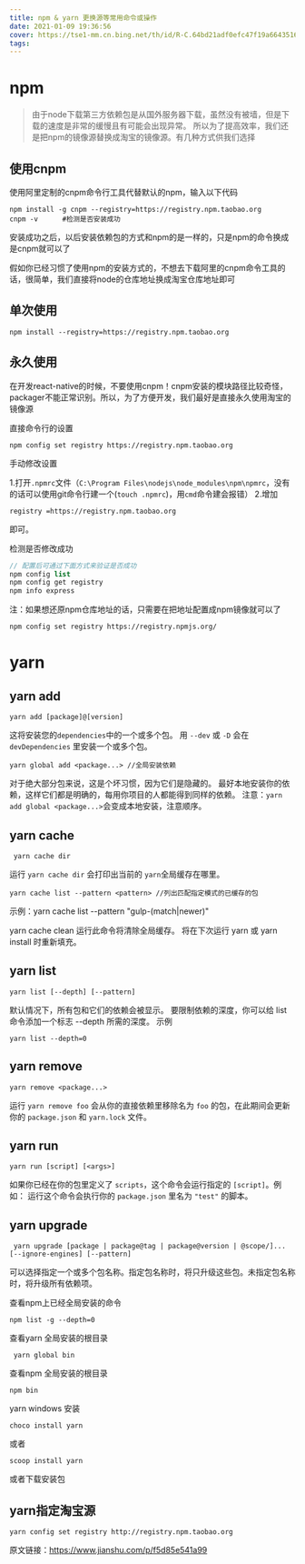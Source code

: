 ```yaml
---
title: npm & yarn 更换源等常用命令或操作
date: 2021-01-09 19:36:56
cover: https://tse1-mm.cn.bing.net/th/id/R-C.64bd21adf0efc47f19a6643516a23426?rik=jTLv1u0Nv3PDHw&riu=http%3a%2f%2fcaibaojian.com%2fnpm%2fimages%2fnpm-lg.jpg&ehk=pNpGBD00BfqHHnZcNTGF2sLMrnJ0vh%2ftidWPrS%2bxEv0%3d&risl=&pid=ImgRaw&r=0
tags:
---
```


# npm

> 由于node下载第三方依赖包是从国外服务器下载，虽然没有被墙，但是下载的速度是非常的缓慢且有可能会出现异常。
> 所以为了提高效率，我们还是把npm的镜像源替换成淘宝的镜像源。有几种方式供我们选择

<!-- more -->

## 使用cnpm

使用阿里定制的cnpm命令行工具代替默认的npm，输入以下代码

```shell
npm install -g cnpm --registry=https://registry.npm.taobao.org 
cnpm -v      #检测是否安装成功
```

安装成功之后，以后安装依赖包的方式和npm的是一样的，只是npm的命令换成是cnpm就可以了

假如你已经习惯了使用npm的安装方式的，不想去下载阿里的cnpm命令工具的话，很简单，我们直接将node的仓库地址换成淘宝仓库地址即可

## 单次使用

```shell
npm install --registry=https://registry.npm.taobao.org
```

## 永久使用

在开发react-native的时候，不要使用cnpm！cnpm安装的模块路径比较奇怪，packager不能正常识别。所以，为了方便开发，我们最好是直接永久使用淘宝的镜像源

直接命令行的设置

```shell
npm config set registry https://registry.npm.taobao.org
```

手动修改设置

1.打开`.npmrc`文件（`C:\Program Files\nodejs\node_modules\npm\npmrc`，没有的话可以使用git命令行建一个(`touch .npmrc`)，用`cmd`命令建会报错）
2.增加 

```
registry =https://registry.npm.taobao.org
```

即可。

检测是否修改成功

```php
// 配置后可通过下面方式来验证是否成功
npm config list
npm config get registry
npm info express
```

注：如果想还原npm仓库地址的话，只需要在把地址配置成npm镜像就可以了

```shell
npm config set registry https://registry.npmjs.org/
```
# yarn

## yarn add

```shell
yarn add [package]@[version]
```

 这将安装您的`dependencies`中的一个或多个包。
 用 `--dev` 或 `-D` 会在 `devDependencies` 里安装一个或多个包。

```
yarn global add <package...> //全局安装依赖
```

 对于绝大部分包来说，这是个坏习惯，因为它们是隐藏的。 最好本地安装你的依赖，这样它们都是明确的，每用你项目的人都能得到同样的依赖。
 注意：`yarn add global <package...>`会变成本地安装，注意顺序。

##  yarn cache

```
 yarn cache dir
```

 运行 `yarn cache dir` 会打印出当前的 `yarn`全局缓存在哪里。

```
yarn cache list --pattern <pattern> //列出匹配指定模式的已缓存的包
```

 示例：yarn cache list --pattern "gulp-(match|newer)"

yarn cache clean
 运行此命令将清除全局缓存。 将在下次运行 yarn 或 yarn install 时重新填充。

## yarn list

```
yarn list [--depth] [--pattern]
```

 默认情况下，所有包和它们的依赖会被显示。 要限制依赖的深度，你可以给 list 命令添加一个标志 --depth 所需的深度。
 示例

```
yarn list --depth=0
```

## yarn remove

```
yarn remove <package...>
```

 运行 `yarn remove foo` 会从你的直接依赖里移除名为 `foo` 的包，在此期间会更新你的 `package.json` 和 `yarn.lock` 文件。

## yarn run

```
yarn run [script] [<args>]
```

 如果你已经在你的包里定义了 `scripts`，这个命令会运行指定的 `[script]`。例如：
 运行这个命令会执行你的 `package.json` 里名为 `"test"` 的脚本。

## yarn upgrade

```
 yarn upgrade [package | package@tag | package@version | @scope/]... [--ignore-engines] [--pattern]
```

 可以选择指定一个或多个包名称。指定包名称时，将只升级这些包。未指定包名称时，将升级所有依赖项。

查看npm上已经全局安装的命令

```
npm list -g --depth=0
```

查看yarn 全局安装的根目录

```
 yarn global bin
```


 查看npm 全局安装的根目录

```
npm bin
```

yarn windows 安装

```
choco install yarn
```

 或者 

```
scoop install yarn
```

 或者下载安装包

## yarn指定淘宝源 

```
yarn config set registry http://registry.npm.taobao.org
```


原文链接：https://www.jianshu.com/p/f5d85e541a99
